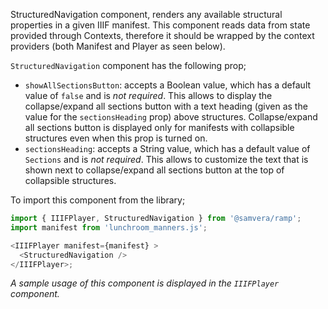 StructuredNavigation component, renders any available structural properties in a given IIIF manifest. This component reads data from state provided through Contexts, therefore it should be wrapped by the context providers (both Manifest and Player as seen below).

`StructuredNavigation` component has the following prop;
- `showAllSectionsButton`: accepts a Boolean value, which has a default value of `false` and is _not required_. This allows to display the collapse/expand all sections button with a text heading (given as the value for the `sectionsHeading` prop) above structures. Collapse/expand all sections button is displayed only for manifests with collapsible structures even when this prop is turned on.
- `sectionsHeading`: accepts a String value, which has a default value of `Sections` and is _not required_. This allows to customize the text that is shown next to collapse/expand all sections button at the top of collapsible structures.

To import this component from the library;

```js static
import { IIIFPlayer, StructuredNavigation } from '@samvera/ramp';
import manifest from 'lunchroom_manners.js';

<IIIFPlayer manifest={manifest} >
  <StructuredNavigation />
</IIIFPlayer>;
```

*A sample usage of this component is displayed in the `IIIFPlayer` component.*
